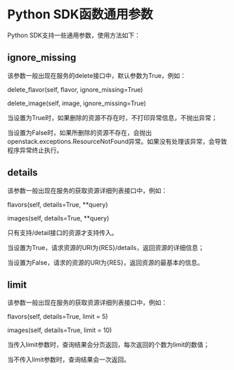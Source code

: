 # Python SDK函数通用参数<a name="sdk_02_0011"></a>

Python SDK支持一些通用参数，使用方法如下：

## ignore\_missing<a name="section490672161618"></a>

该参数一般出现在服务的delete接口中，默认参数为True，例如：

delete\_flavor\(self, flavor, ignore\_missing=True\)

delete\_image\(self, image, ignore\_missing=True\)

当设置为True时，如果删除的资源不存在时，不打印异常信息，不抛出异常；

当设置为False时，如果所删除的资源不存在，会抛出openstack.exceptions.ResourceNotFound异常。如果没有处理该异常，会导致程序异常终止执行。

## details<a name="section1668923751612"></a>

该参数一般出现在服务的获取资源详细列表接口中，例如：

flavors\(self, details=True, \*\*query\)

images\(self, details=True, \*\*query\)

只有支持/detail接口的资源才支持传入。

当设置为True，请求资源的URI为\{RES\}/details，返回资源的详细信息；

当设置为False，请求的资源的URI为\{RES\}，返回资源的最基本的信息。

## limit<a name="section267655518169"></a>

该参数一般出现在服务的获取资源详细列表接口中，例如：

flavors\(self, details=True, limit = 5\)

images\(self, details=True, limit = 10\)

当传入limit参数时，查询结果会分页返回，每次返回的个数为limit的数值；

当不传入limit参数时，查询结果会一次返回。

